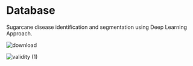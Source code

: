 # Database
Sugarcane disease identification and segmentation using Deep Learning Approach.

![download](https://github.com/Ansari12345678-web/Database/assets/143061863/db0bf7cf-d1b0-4739-a509-52176d018e2a)

![validity (1)](https://github.com/Ansari12345678-web/Database/assets/143061863/134ad9f9-5ec5-416f-8d20-eaa81366badc)
